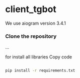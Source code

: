 # client_tgbot

We use aiogram version 3.4.1

### Clone the repository

...

for install all libraries
Copy code
```bash

pip install -r requirements.txt
```

